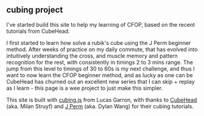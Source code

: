 ## cubing project

I've started build this site to help my learning of CFOP, based on the recent tutorials from CubeHead. 

I first started to learn how solve a rubik's cube using the J Perm beginner method. After weeks of practice on my daily commute, that has evolved into intuitively understanding the cross, and muscle memory and pattern recognition for the rest, with consistently in timings 2 to 3 mins range. The jump from this level to timings of 30 to 60s is my next challenge, and thus I want to now learn the CFOP beginner method, and as lucky as one can be CubeHead has churned out an excellent new series that I can skip + replay as I learn - this page is a wee project to just make this simpler.

This site is built with [cubing.js](https://github.com/cubing/cubing.js) from Lucas Garron, with thanks to [CubeHead](https://www.youtube.com/@CubeHead) (aka. Milan Struyf) and [J Perm](https://www.youtube.com/@JPerm) (aka. Dylan Wang) for their cubing tutorials.